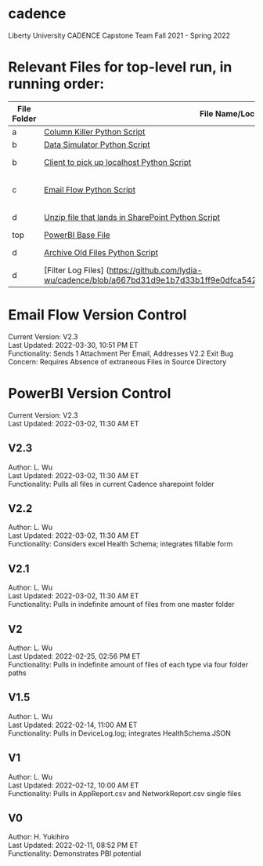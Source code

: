 # cadence
Liberty University CADENCE Capstone Team Fall 2021 - Spring 2022

# Relevant Files for top-level run, in running order:
| File Folder | File Name/Location | Primary Author |
| ------ | ------------------ | -------------- |
| a | [Column Killer Python Script](https://github.com/lydia-wu/cadence/blob/60d3be3d5fa84276820d4075dedffdf6d9e3a452/a_preprocessing/columnKiller.py) | L. Wu 
| b | [Data Simulator Python Script](https://github.com/lydia-wu/cadence/blob/e93ec003a91bfbb855342317513598ac01fbcc21/Data_Ingestion/Data_Generator.py) | H. Yukihiro  
| b | [Client to pick up localhost Python Script](https://github.com/lydia-wu/cadence/blob/163c36f8adceb0bc8462537b470c0b5321a6a2ab/Data_Ingestion/client.py) | M. DiGirolamo  
| c | [Email Flow Python Script](https://github.com/lydia-wu/cadence/blob/092d6ef4a94cac206a9cd1698d48bd155355c238/c_Email_Flow/FlowV_2_4.py) | H. Alloway, L. Wu  
| d | [Unzip file that lands in SharePoint Python Script](https://github.com/lydia-wu/cadence/blob/5f85b7c7f4556050c881acd36a0f5d2ce1477b87/d_postprocessing/unzip_sharepoint.py) | M. DiGirolamo  
| top | [PowerBI Base File](https://github.com/lydia-wu/cadence/blob/d9f62a3ed16b97f2a7f8c17093b6b8de28638c0d/cadence_pbi_v2_3.pbix) | L. Wu  
| d | [Archive Old Files Python Script](https://github.com/lydia-wu/cadence/blob/a667bd31d9e1b7d33b1ff9e0dfca5420e636a5e2/d_postprocessing/archive_old.py) | M. DiGirolamo
| d | [Filter Log Files] (https://github.com/lydia-wu/cadence/blob/a667bd31d9e1b7d33b1ff9e0dfca5420e636a5e2/d_postprocessing/log_filtering.py) | M. DiGirolamo

# Email Flow Version Control
Current Version: V2.3  
Last Updated: 2022-03-30, 10:51 PM ET  
Functionality: Sends 1 Attachment Per Email, Addresses V2.2 Exit Bug  
Concern: Requires Absence of extraneous Files in Source Directory  

# PowerBI Version Control
Current Version: V2.3  
Last Updated: 2022-03-02, 11:30 AM ET  

## V2.3
Author: L. Wu  
Last Updated: 2022-03-02, 11:30 AM ET  
Functionality: Pulls all files in current Cadence sharepoint folder  

## V2.2
Author: L. Wu  
Last Updated: 2022-03-02, 11:30 AM ET  
Functionality: Considers excel Health Schema; integrates fillable form  

## V2.1
Author: L. Wu  
Last Updated: 2022-03-02, 11:30 AM ET  
Functionality: Pulls in indefinite amount of files from one master folder  

## V2
Author: L. Wu  
Last Updated: 2022-02-25, 02:56 PM ET  
Functionality: Pulls in indefinite amount of files of each type via four folder paths  

## V1.5
Author: L. Wu  
Last Updated: 2022-02-14, 11:00 AM ET  
Functionality: Pulls in DeviceLog.log; integrates HealthSchema.JSON  

## V1
Author: L. Wu  
Last Updated: 2022-02-12, 10:00 AM ET  
Functionality: Pulls in AppReport.csv and NetworkReport.csv single files  

## V0 
Author: H. Yukihiro  
Last Updated: 2022-02-11, 08:52 PM ET  
Functionality: Demonstrates PBI potential  

